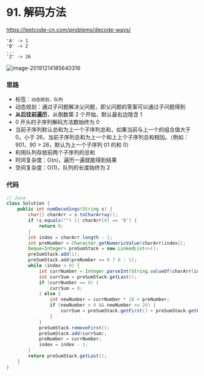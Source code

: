# 91. 解码方法

https://leetcode-cn.com/problems/decode-ways/

```
'A' -> 1
'B' -> 2
...
'Z' -> 26
```

![image-20191214185640316](https://deppwang.oss-cn-beijing.aliyuncs.com/blog/2019-12-22-020848.jpg)

### 思路

- 标签：`动态规划、队列`
- 动态规划：通过子问题解决父问题，即父问题的答案可以通过子问题得到
- **从后往前遍历**，从倒数第 2 个开始，默认最右边隐含 1
- 0 开头的子序列解码方法数始终为 0
- 当前子序列默认总和为上一个子序列总和，如果当前与上一个的组合值大于 0，小于 26，当前子序列总和为上一个和上上个子序列总和相加。（例如：901，90 > 26，默认为上一个子序列 01 的和 0）
- 利用队列存放前两个子序列的总和
- 时间复杂度：O(n)，遍历一遍就能得到结果
- 空间复杂度：O(1)，队列的长度始终为 2

### 代码

```Java
// Java
class Solution {
    public int numDecodings(String s) {
        char[] charArr = s.toCharArray();
        if (s.equals("") || charArr[0] == '0') {
            return 0;
        }
        int index = charArr.length - 1;
        int preNumber = Character.getNumericValue(charArr[index]);
        Deque<Integer> preSumStack = new LinkedList<>();
        preSumStack.add(1);
        preSumStack.add(preNumber == 0 ? 0 : 1);
        while (index > 0) {
            int currNumber = Integer.parseInt(String.valueOf(charArr[index - 1]));
            int currSum = preSumStack.getLast();
            if (currNumber == 0) {
                currSum = 0;
            } else {
                int newNumber = currNumber * 10 + preNumber;
                if (newNumber > 0 && newNumber <= 26) {
                    currSum = preSumStack.getFirst() + preSumStack.getLast();
                }
            }
            preSumStack.removeFirst();
            preSumStack.add(currSum);
            preNumber = currNumber;
            index = index - 1;
        }
        return preSumStack.getLast();
    }
}
```


